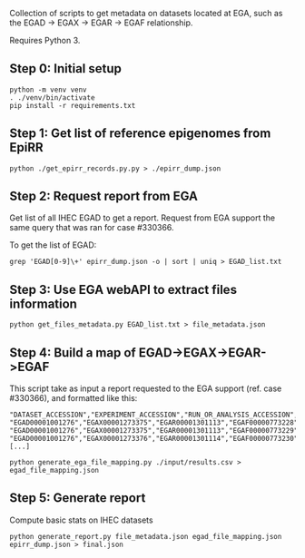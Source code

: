 Collection of scripts to get metadata on datasets located at EGA, such as the EGAD -> EGAX -> EGAR -> EGAF relationship.

Requires Python 3.

## Step 0: Initial setup
```
python -m venv venv
. ./venv/bin/activate
pip install -r requirements.txt
```

## Step 1: Get list of reference epigenomes from EpiRR
``````
python ./get_epirr_records.py.py > ./epirr_dump.json
``````
## Step 2: Request report from EGA

Get list of all IHEC EGAD to get a report. Request from EGA support the same query that was ran for case #330366.

To get the list of EGAD:
```
grep 'EGAD[0-9]\+' epirr_dump.json -o | sort | uniq > EGAD_list.txt
```

## Step 3: Use EGA webAPI to extract files information
```
python get_files_metadata.py EGAD_list.txt > file_metadata.json
```

## Step 4: Build a map of EGAD->EGAX->EGAR->EGAF

This script take as input a report requested to the EGA support (ref. case #330366), and formatted like this:
```
"DATASET_ACCESSION","EXPERIMENT_ACCESSION","RUN_OR_ANALYSIS_ACCESSION","FILE_ACCESSION","UNENCRYPTED_MD5","MD5"
"EGAD00001001276","EGAX00001273375","EGAR00001301113","EGAF00000773228","15037ce66df757e9dd0157b5c6b13a60",
"EGAD00001001276","EGAX00001273375","EGAR00001301113","EGAF00000773229","65cd855261498d89597352e6deccfa35",
"EGAD00001001276","EGAX00001273376","EGAR00001301114","EGAF00000773230","3b2e4b98f6b9cb0dc79eace99943f35c",
[...]
```

```
python generate_ega_file_mapping.py ./input/results.csv > egad_file_mapping.json
```

## Step 5: Generate report

Compute basic stats on IHEC datasets 
```
python generate_report.py file_metadata.json egad_file_mapping.json epirr_dump.json > final.json
```




